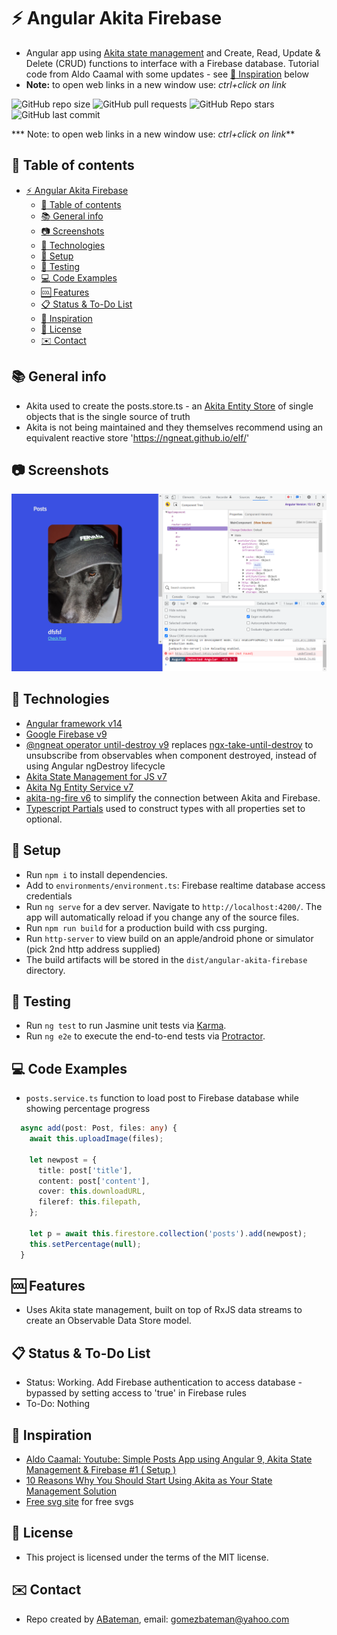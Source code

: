 # :zap: Angular Akita Firebase

* Angular app using [Akita state management](https://datorama.github.io/akita/) and Create, Read, Update & Delete (CRUD) functions to interface with a Firebase database. Tutorial code from Aldo Caamal with some updates - see [:clap: Inspiration](#clap-inspiration) below
* **Note:** to open web links in a new window use: _ctrl+click on link_

![GitHub repo size](https://img.shields.io/github/repo-size/AndrewJBateman/angular-akita-firebase?style=plastic)
![GitHub pull requests](https://img.shields.io/github/issues-pr/AndrewJBateman/angular-akita-firebase?style=plastic)
![GitHub Repo stars](https://img.shields.io/github/stars/AndrewJBateman/angular-akita-firebase?style=plastic)
![GitHub last commit](https://img.shields.io/github/last-commit/AndrewJBateman/angular-akita-firebase?style=plastic)

*** Note: to open web links in a new window use: _ctrl+click on link_**

## :page_facing_up: Table of contents

* [:zap: Angular Akita Firebase](#zap-angular-akita-firebase)
  * [:page_facing_up: Table of contents](#page_facing_up-table-of-contents)
  * [:books: General info](#books-general-info)
  * [:camera: Screenshots](#camera-screenshots)
  * [:signal_strength: Technologies](#signal_strength-technologies)
  * [:floppy_disk: Setup](#floppy_disk-setup)
  * [:wrench: Testing](#wrench-testing)
  * [:computer: Code Examples](#computer-code-examples)
  * [:cool: Features](#cool-features)
  * [:clipboard: Status & To-Do List](#clipboard-status--to-do-list)
  * [:clap: Inspiration](#clap-inspiration)
  * [:file_folder: License](#file_folder-license)
  * [:envelope: Contact](#envelope-contact)

## :books: General info

* Akita used to create the posts.store.ts - an [Akita Entity Store](https://datorama.github.io/akita/docs/entities/entity-store) of single objects that is the single source of truth
* Akita is not being maintained and they themselves recommend using an equivalent reactive store 'https://ngneat.github.io/elf/'

## :camera: Screenshots

![Example screenshot](./imgs/posts.png)

## :signal_strength: Technologies

* [Angular framework v14](https://angular.io/)
* [Google Firebase v9](https://firebase.google.com)
* [@ngneat operator until-destroy v9](https://github.com/ngneat/until-destroy/#use-with-ivy) replaces [ngx-take-until-destroy](https://www.npmjs.com/package/ngx-take-until-destroy) to unsubscribe from observables when component destroyed, instead of using Angular ngDestroy lifecycle
* [Akita State Management for JS v7](https://datorama.github.io/akita/)
* [Akita Ng Entity Service v7](https://datorama.github.io/akita/docs/angular/entity-service/)
* [akita-ng-fire v6](https://www.npmjs.com/package/akita-ng-fire) to simplify the connection between Akita and Firebase.
* [Typescript Partials](https://www.typescriptlang.org/docs/handbook/utility-types.html) used to construct types with all properties set to optional.

## :floppy_disk: Setup

* Run `npm i` to install dependencies.
* Add to `environments/environment.ts`: Firebase realtime database access credentials
* Run `ng serve` for a dev server. Navigate to `http://localhost:4200/`. The app will automatically reload if you change any of the source files.
* Run `npm run build` for a production build with css purging.
* Run `http-server` to view build on an apple/android phone or simulator (pick 2nd http address supplied)
* The build artifacts will be stored in the `dist/angular-akita-firebase` directory.

## :wrench: Testing

* Run `ng test` to run Jasmine unit tests via [Karma](https://karma-runner.github.io).
* Run `ng e2e` to execute the end-to-end tests via [Protractor](http://www.protractortest.org/).

## :computer: Code Examples

* `posts.service.ts` function to load post to Firebase database while showing percentage progress

```typescript
  async add(post: Post, files: any) {
    await this.uploadImage(files);

    let newpost = {
      title: post['title'],
      content: post['content'],
      cover: this.downloadURL,
      fileref: this.filepath,
    };

    let p = await this.firestore.collection('posts').add(newpost);
    this.setPercentage(null);
  }
```

## :cool: Features

* Uses Akita state management, built on top of RxJS data streams to create an Observable Data Store model.

## :clipboard: Status & To-Do List

* Status: Working. Add Firebase authentication to access database - bypassed by setting access to 'true' in Firebase rules
* To-Do:  Nothing

## :clap: Inspiration

* [Aldo Caamal: Youtube: Simple Posts App using Angular 9, Akita State Management & Firebase #1 ( Setup )](https://www.youtube.com/watch?v=aMbhIp2F4j0)
* [10 Reasons Why You Should Start Using Akita as Your State Management Solution](https://engineering.datorama.com/10-reasons-why-you-should-start-using-akita-as-your-state-management-solution-66b63d033fec)
* [Free svg site](https://freesvg.org/) for free svgs

## :file_folder: License

* This project is licensed under the terms of the MIT license.

## :envelope: Contact

* Repo created by [ABateman](https://github.com/AndrewJBateman), email: gomezbateman@yahoo.com
